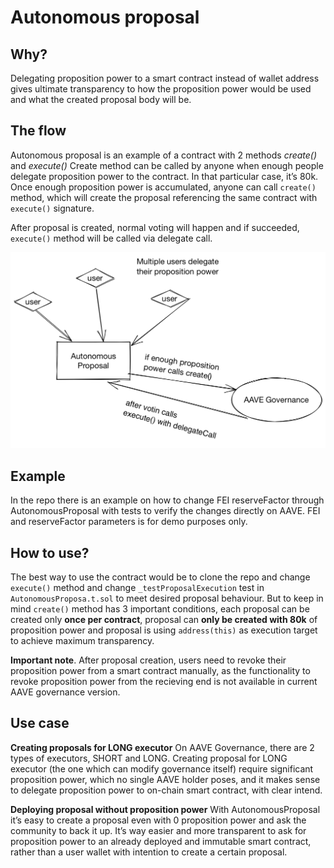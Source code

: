 # Autonomous proposal
## Why?
Delegating proposition power to a smart contract instead of wallet address gives ultimate transparency to how the proposition power would be used and what the created proposal body will be. 
## The flow
Autonomous proposal is an example of a contract with 2 methods
_create()_ and  _execute()_
Create method can be called by anyone when enough people delegate proposition power to the contract. In that particular case, it’s 80k. Once enough proposition power is accumulated, anyone can call `create()` method, which will create the proposal referencing the same contract with `execute()` signature.

After proposal is created, normal voting will happen and if succeeded, `execute()` method will be called via delegate call.

![Autonomous proposal scheme][image-1]
## Example
In the repo there is an example on how to change FEI reserveFactor through AutonomousProposal with tests to verify the changes directly on AAVE. 
FEI and reserveFactor parameters is for demo purposes only.
## How to use? 
The best way to use the contract would be to clone the repo and change `execute()` method and change `_testProposalExecution` test in `AutonomousProposa.t.sol` to meet desired proposal behaviour.
But to keep in mind `create()` method has 3 important conditions, each proposal can be created only **once per contract**, proposal can **only be created with 80k** of proposition power and proposal is using `address(this)` as execution target to achieve maximum transparency.


**Important note**. After proposal creation, users need to revoke their proposition power from a smart contract manually, as the functionality to revoke proposition power from the recieving end is not available in current AAVE governance version. 

## Use case
**Creating proposals for LONG executor**
On AAVE Governance, there are 2 types of executors, SHORT and LONG. 
Creating proposal for LONG executor (the one which can modify governance itself) require significant proposition power, which no single AAVE holder poses, and it makes sense to delegate proposition power to on-chain smart contract, with clear intend.

**Deploying proposal without proposition power**
With AutonomousProposal it’s easy to create a proposal even with 0 proposition power and ask the community to back it up. It’s way easier and more transparent to ask for proposition power to an already deployed and immutable smart contract, rather than a user wallet with intention to create a certain proposal.

[image-1]:	./images/scheme.png